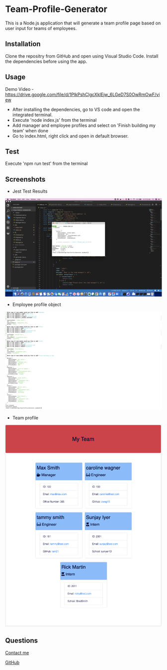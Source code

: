 # Team-Profile-Generator

This is a Node.js application that will generate a team profile page based on user input for teams of employees.

## Installation

Clone the repositry from GitHub and open using Visual Studio Code.  Install the dependencies before using the app.

## Usage

Demo Video - https://drive.google.com/file/d/1PlkPshClgcXklEjw_6LGeD7S0OwRmOwF/view

* After installing the dependencies, go to VS code and open the integrated terminal.  
* Execute 'node index.js' from the terminal
* Add manager and employee profiles and select on 'Finish building my team' when done
* Go to index.html, right click and open in default browser.

## Test

Execute 'npm run test' from the terminal

## Screenshots

* Jest Test Results

![Jest Test Results](assets/images/jest-test.png)

* Employee profile object

![Employee object](assets/images/profile-object.png)

* Team profile 

![Team profile](assets/images/team-profile.png)


## Questions

[Contact me](chitra.iyer00@gmail.com)

[GitHub](https://github.com/ciyer87)
